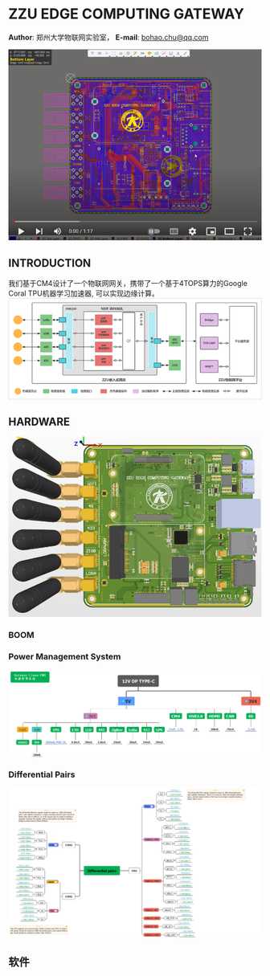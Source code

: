 # ZZU EDGE COMPUTING GATEWAY
**Author**: 郑州大学物联网实验室， **E-mail**: bohao.chu@qq.com

<a href="https://www.youtube.com/watch?v=U0yiJcg7bTg"><img src="./assets/images/youtube.png"></a>
## **INTRODUCTION**



我们基于CM4设计了一个物联网网关，携带了一个基于4TOPS算力的Google Coral TPU机器学习加速器, 可以实现边缘计算。
![functions](/assets/images/functions.png "Magic Gardens")


## **HARDWARE**

![gateway](/assets/images/gateway.jpg "Magic Gardens")

### **BOOM**

### **Power Management System**
![gateway](/assets/images/pms.png "Magic Gardens")

### **Differential Pairs**
![gateway](/assets/images/differential_pairs.png "Magic Gardens")


## 软件

